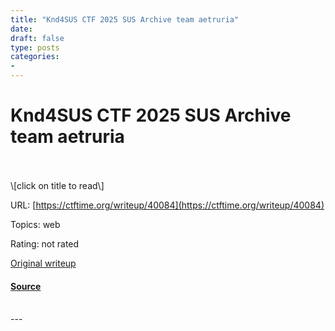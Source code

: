 ```yaml
---
title: "Knd4SUS CTF 2025 SUS Archive team aetruria"
date: 
draft: false
type: posts
categories: 
- 
---
```

# Knd4SUS CTF 2025 SUS Archive team aetruria

<br/>

<br/>
\[click on title to read\]

URL: [https://ctftime.org/writeup/40084](https://ctftime.org/writeup/40084)

Topics: web 

Rating: not rated

[Original writeup](https://github.com/MicheleMosca/CTF/tree/main/K!nd4SUS%20CTF%202025/web/SUS%20Archive)

#### [Source](https://ctftime.org/writeup/40084)

<br/>
---
